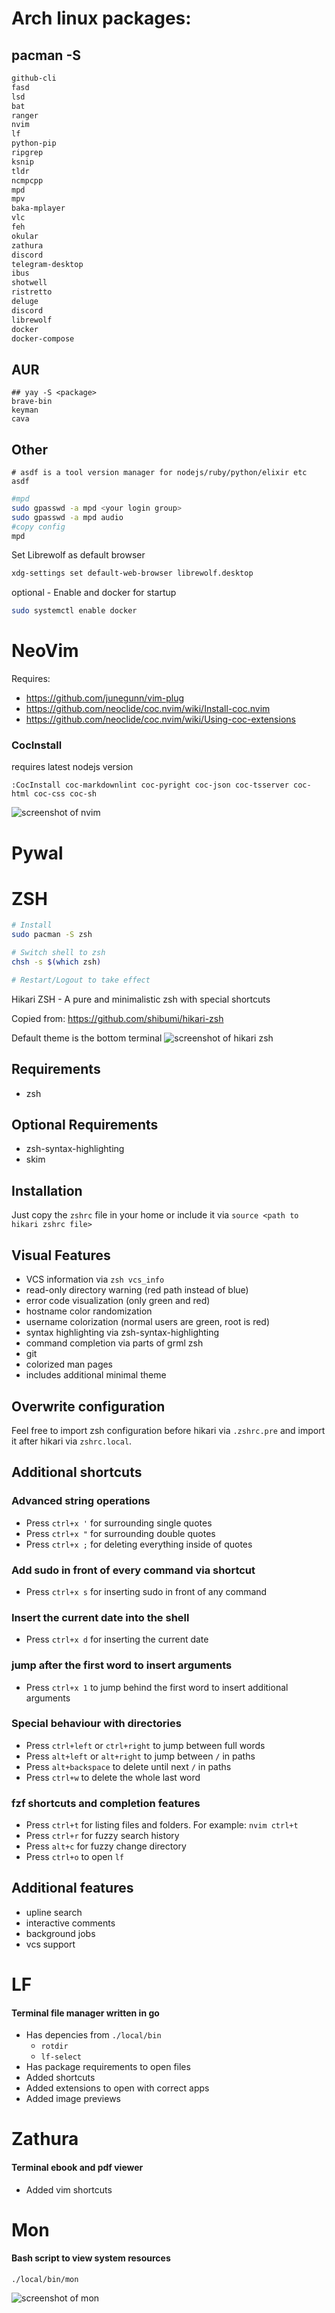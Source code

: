 # Arch linux packages:
## pacman -S <package>

```sh
github-cli 
fasd 
lsd 
bat 
ranger 
nvim 
lf 
python-pip 
ripgrep 
ksnip 
tldr
ncmpcpp 
mpd 
mpv 
baka-mplayer
vlc 
feh
okular 
zathura 
discord
telegram-desktop
ibus
shotwell
ristretto
deluge
discord
librewolf
docker
docker-compose
```

## AUR
```
## yay -S <package>
brave-bin 
keyman
cava
```

## Other
```
# asdf is a tool version manager for nodejs/ruby/python/elixir etc
asdf 
```

```sh
#mpd
sudo gpasswd -a mpd <your login group>
sudo gpasswd -a mpd audio
#copy config
mpd
```

Set Librewolf as default browser
```sh
xdg-settings set default-web-browser librewolf.desktop
```

optional - Enable and docker for startup
```sh
sudo systemctl enable docker
```

# NeoVim
Requires:
- https://github.com/junegunn/vim-plug
- https://github.com/neoclide/coc.nvim/wiki/Install-coc.nvim
- https://github.com/neoclide/coc.nvim/wiki/Using-coc-extensions 

### CocInstall
requires latest nodejs version
```
:CocInstall coc-markdownlint coc-pyright coc-json coc-tsserver coc-html coc-css coc-sh
```

![screenshot of nvim](vim.png)

# Pywal

# ZSH
```sh
# Install
sudo pacman -S zsh

# Switch shell to zsh
chsh -s $(which zsh)

# Restart/Logout to take effect
```

Hikari ZSH - A pure and minimalistic zsh with special shortcuts

Copied from: https://github.com/shibumi/hikari-zsh

Default theme is the bottom terminal
![screenshot of hikari zsh](zsh.png)

## Requirements
* zsh

## Optional Requirements
* zsh-syntax-highlighting
* skim

## Installation
Just copy the `zshrc` file in your home or include it via `source <path to hikari zshrc file>`

## Visual Features
* VCS information via `zsh vcs_info`
* read-only directory warning (red path instead of blue)
* error code visualization (only green and red)
* hostname color randomization
* username colorization (normal users are green, root is red)
* syntax highlighting via zsh-syntax-highlighting
* command completion via parts of grml zsh
* git 
* colorized man pages
* includes additional minimal theme

## Overwrite configuration
Feel free to import zsh configuration before hikari via `.zshrc.pre` and
import it after hikari via `zshrc.local`.

## Additional shortcuts
### Advanced string operations
* Press `ctrl+x '` for surrounding single quotes
* Press `ctrl+x "` for surrounding double quotes
* Press `ctrl+x ;` for deleting everything inside of quotes
### Add sudo in front of every command via shortcut
* Press `ctrl+x s` for inserting sudo in front of any command
### Insert the current date into the shell
* Press `ctrl+x d` for inserting the current date
### jump after the first word to insert arguments
* Press `ctrl+x 1` to jump behind the first word to insert additional arguments
### Special behaviour with directories
* Press `ctrl+left` or `ctrl+right` to jump between full words
* Press `alt+left` or `alt+right` to jump between `/` in paths
* Press `alt+backspace` to delete until next `/` in paths
* Press `ctrl+w` to delete the whole last word
### fzf shortcuts and completion features
* Press `ctrl+t` for listing files and folders. For example: `nvim ctrl+t`
* Press `ctrl+r` for fuzzy search history
* Press `alt+c` for fuzzy change directory
* Press `ctrl+o` to open `lf`

## Additional features
* upline search
* interactive comments
* background jobs
* vcs support

# LF
#### Terminal file manager written in go
- Has depencies from `./local/bin`
  * `rotdir`
  * `lf-select`
- Has package requirements to open files
- Added shortcuts
- Added extensions to open with correct apps
- Added image previews

# Zathura
#### Terminal ebook and pdf viewer
- Added vim shortcuts

# Mon
#### Bash script to view system resources
`./local/bin/mon`

![screenshot of mon](mon.png)
